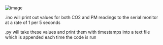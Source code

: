 # 
                                                                                         

![image](https://user-images.githubusercontent.com/64269332/174765303-dad8c4d0-76ec-48d0-8c84-fe8fc8dc5602.png)

.ino will print out values for both CO2 and PM readings to the serial monitor at a rate of 1 per 5 seconds

.py will take these values and print them with timestamps into a text file which is appended each time the code is run

